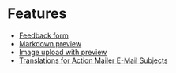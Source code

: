 # Features

* [Feedback form](feedback-form)
* [Markdown preview](markdown-preview)
* [Image upload with preview](image-upload-with-preview)
* [Translations for Action Mailer E-Mail Subjects](translations-for-action-mailer-subjects)
